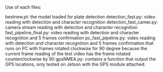 Use of each files: 

bestnew.pt: the model loaded for plate detection
detection_fast.py: video reading with detection and character recognition
detection_fast_camer.py: camera stream reading with detection and character recognition 
fast_pipeline_final.py: video reading with detection and character recognition and 5 frames confirmation
pc_fast_pipeline.py: video reading with detection and character recognition and 5 frames confirmation that runs on PC with frames rotated clockwise for 90 degree because the current frame reading of the  test video has the frame rotated counterclockwise by 90
gpsNMEA.py: contains a function that output the GPS locations, only tested on Jetson with the GPS module attached.

